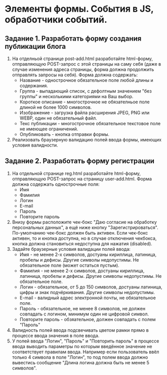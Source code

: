 # Элементы формы. События в JS, обработчики событий. 

## Задание 1. Разработать форму создания публикации блога

1. На отделньой странице post-add.html разработайте html-форму, отправляющую POST-запрос с этой страницы на саму себя (даже в случае изменения адреса страницы, форма должна продолжить отправлять запросы на себя). Форма должна содержать:
   * Название - однострочное обязательное поле любой длины и содержания.
   * Группа - выпадающий список, с дефолтным значением "без группы" и несколькими категориями на Ваш выбор.
   * Короткое описание - многострочное не обязателньое поле длиной не более 1000 символов.
   * Изображение - загрузка файла расширения JPEG, PNG или WEBP, один не обязательный файл.
   * Текс публикации - многострочное обязательное текстовое поле не имеющее ограничений.
   * Опубликовать - кнопка отправки формы.
2. Реализовать браузерную валидацию полей ввода формы, имеющих условия валидности.


## Задание 2. Разработать форму регистрации

1. На отдельной странице reg.html разработайте html-форму, отправляющую POST-запрос на страницу user-add.html. Форма должна содержать однострочные поля:
   * Имя
   * Фамилия
   * Логин
   * E-mail
   * Пароль
   * Повторите пароль
2. Внизу формы расположите чек-бокс "Даю согласие на обработку персональных данных", а ещё ниже кнопку "Зарегистрироваться". По-умолчанию чек-бокс должен быть активен. Если чек-бокс активен, то и кнопка доступна, но в случае отключения чекбокса, кнопка должна становиться недоступна для нажатия (disabled).
3. Задайте браузерные условия валидации полей ввода:
   * Имя - не менее 2-х символов, достуаны кириллица, латиница, пробелы и дефисы. Другие символы недопустимы. Не обязательное поле (может остаться пустым).
   * Фамилия - не менее 2-х символов, достуаны кириллица, латиница, пробелы и дефисы. Другие символы недопустимы. Не обязательное поле.
   * Логин - обязательное, от 5 до 150 символов, достуаны латиница, цифры и знак подчёркивания. Другие символы недопустимы.
   * E-mail - валидный адрес электронной почты, не обязательное поле.
   * Пароль - обязательное, не менее 8 символов, не должен совпадать с логином, минимум один не цифровой символ.
   * Повторите пароль - обзяательное, должен совпадать с полем "Пароль"
4. Валидность полей ввода подсвечивать цветом рамки прямо в процессе ввода значения в поле ввода.
5. У полей ввода "Логин", "Пароль" и "Повторить пароль" в процессе ввода выводить параметры по которым введённое значение не соответствует правилам ввода. Например если пользователь ввёл только 4 символа в поле "Логин", то под полем ввода должно вывестись сообщение "Длина логина должна быть не менее 5 символов".
